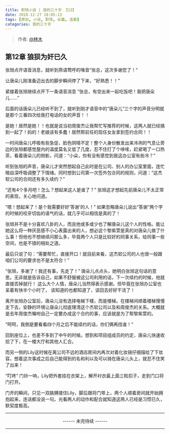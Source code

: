```yaml
---
title: 职场小说 | 我的三十岁 【12】
date: 2018-12-27 18:05:13
tags: [原创, 小说, 职场, 长篇, 连载]
categories: 我的三十岁
---
```


> 作者: [@林木](http://weibo.com/paigu77)

## 第12章 狼狈为奸已久

张旭点开语音消息，就听到燕语莺呼的嗓音“张总，这次多谢您了！“

让唐朵儿刚准备迈出去的脚步瞬间停了下来，“好熟悉！！”

紧接着张旭继续点开下一条语音消息 “张总，有空出来一起吃饭吧！我把唐朵儿……”

后面的话唐朵儿已经听不到了，就听到刚才语音中的“唐朵儿”三个字的声音分明就是那个三番四次给我打电话的女的声音！！

是她！居然是她！！也就是说当初周俊杰让我帮忙写推荐的时候，这两人就已经搞到一起了！妈的！老娘该有多蠢！居然帮前任的现任女友拿到签约合同！！

一时间唐朵儿呼吸有些急促，脸色阴晴不定！整个人身份散发出来冷冽的气息让旁边的张旭都感觉屋内的温度莫名又低了几度，忍不住打了个哆嗦，赶紧喝了一口热茶，看着唐朵儿的侧影，问道：“小朵，你有没有感觉到我这办公室有些冷？”

听到张旭的声音，唐朵儿才突然想起自己此时是在公司、别人的办公室里面，连忙暗自深呼吸调整了下情绪。同时想到公司第一次签外包合同的规则，问道：“这杰软公司的合同还有多久续约？”

“还有4个多月吧！怎么？想起来这人是谁了？” 张旭这才想起先前唐朵儿不太正常的表现，关心地问道。

“嗯！想起来了！是个我需要好好‘答谢’的人！” 如果忽略唐朵儿说出“答谢”两个字的时候的咬牙切齿的语气的话，就几乎可以相信是真的了！

张旭并不是十分喜欢八卦的人，而且他或多或少也了解唐朵儿这个人的性格。能让她这么将一种厌恶感不小心表露出来的人，想必这个黎紫萱是真的对唐朵儿做了什么事！但他也不想继续问那么多，毕竟两个人只是比较好的同事关系，给同事一些空间，也是不错的相处之道。

最后只说了句：“需要帮忙，直接开口！就目前来看，这杰软公司的人也很一般跟咱们公司的要求也不是太符合！”

“张旭，多谢了！我还有事，先走了！” 唐朵儿点点头，她明白张旭这句话的意思。无非就是告诉自己，如果不舒服被这公司利用的话，下一次续约的时候，他就直接否掉就行！ 这么大个人情，唐朵儿当然得表示感谢。但毕竟在张旭办公室也呆着有快半个小时了， 该知道的也都知道了，该回去好好干活了！

离开张旭办公室后，唐朵儿没有选择电梯下楼，而是楼梯。在楼梯间顺着楼梯慢慢走下去，安静的环境让唐朵儿彻底理清这个杰软公司以及和周俊杰的关系。大概就是去年周俊杰嘱咐自己一定要办成这个合约的事，应该就是为了帮黎紫萱的。

“呵呵，我倒是要看看四个月之后不能续约的话，你们俩再找谁！”

回到座位上，也差不多到了中午的时候。想到和项目组成员的约定，唐朵儿快速收拾了下，在一楼大厅和其他人汇合。

而另一侧的Lily这时候在离公司不远的酒店房间内再次对着化妆镜仔细描绘了下妆容，想着这次事成之后自己能得到的名和利以及可以骑在唐朵儿头上，就忍不住笑了出来！

“叮咚” 门铃一响，Lily把外套挂在衣架上，解开衬衣最上面三粒扣子，走到门口将门打开。

门开的瞬间，只见一双胳膊搂住Lily，脚后跟将门带上，两个人顺着房间就开始拥抱起来，连话都没说一句。光看两人的动作和配合就知道这两人已经是习惯已久，默契度极高。

---

<center> ------ 未完待续 ------ </center>

---
